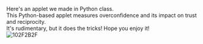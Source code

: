Here's an applet we made in Python class.<br>
This Python-based applet measures overconfidence and its impact on trust and reciprocity.<br>
It's rudimentary, but it does the tricks!
Hope you enjoy it!<br>
![102F2B2F](https://github.com/user-attachments/assets/e39777ca-7e04-4079-acdc-69f2b0335e2c)
